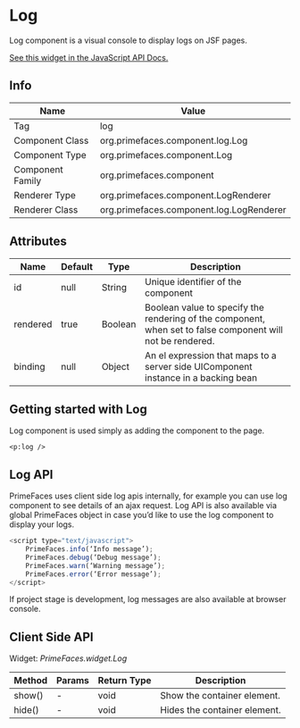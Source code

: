 # Log

Log component is a visual console to display logs on JSF pages.

[See this widget in the JavaScript API Docs.](../jsdocs/classes/src_primefaces.primefaces.widget.log-1.html)

## Info

| Name | Value |
| --- | --- |
| Tag | log
| Component Class | org.primefaces.component.log.Log
| Component Type | org.primefaces.component.Log
| Component Family | org.primefaces.component |
| Renderer Type | org.primefaces.component.LogRenderer
| Renderer Class | org.primefaces.component.log.LogRenderer

## Attributes

| Name | Default | Type | Description | 
| --- | --- | --- | --- |
id | null | String | Unique identifier of the component
rendered | true | Boolean | Boolean value to specify the rendering of the component, when set to false component will not be rendered.
binding | null | Object | An el expression that maps to a server side UIComponent instance in a backing bean

## Getting started with Log
Log component is used simply as adding the component to the page.

```xhtml
<p:log />
```

## Log API
PrimeFaces uses client side log apis internally, for example you can use log component to see
details of an ajax request. Log API is also available via global PrimeFaces object in case you’d like
to use the log component to display your logs.

```js
<script type="text/javascript">
    PrimeFaces.info(‘Info message’);
    PrimeFaces.debug(‘Debug message’);
    PrimeFaces.warn(‘Warning message’);
    PrimeFaces.error(‘Error message’);
</script>
```
If project stage is development, log messages are also available at browser console.

## Client Side API
Widget: _PrimeFaces.widget.Log_

| Method | Params | Return Type | Description | 
| --- | --- | --- | --- | 
show() | - | void | Show the container element.
hide() | - | void | Hides the container element.
